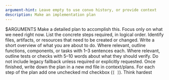 ```yaml
---
argument-hint: Leave empty to use convo history, or provide context
description: Make an implementation plan
---
```

$ARGUMENTS
Make a detailed plan to accomplish this. Focus only on what we need right now.
List the concrete steps required, in logical order.
Identify files, artifacts, or resources that need to be created or changed.
Write a short overview of what you are about to do.
Where relevant, outline functions, components, or tasks with 1–3 sentences each.
Where relevant, outline tests or checks with 5–10 words about what they should verify.
Do not include legacy fallback unless required or explicitly requested.
Once finished, write down the plan in a new md file in context/plans. For each step of the plan add one unchecked md checkbox (`[ ]`).
Think hardest